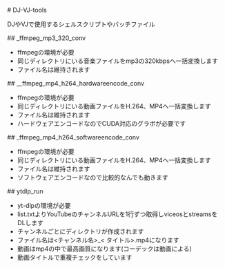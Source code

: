\# DJ-VJ-tools

DJやVJで使用するシェルスクリプトやバッチファイル



\## \_ffmpeg\_mp3\_320\_conv

* ffmpegの環境が必要
* 同じディレクトリにいる音楽ファイルをmp3の320kbpsへ一括変換します
* ファイル名は維持されます



\## \_\_ffmpeg\_mp4\_h264\_hardwareencode\_conv

* ffmpegの環境が必要
* 同じディレクトリにいる動画ファイルをH.264、MP4へ一括変換します
* ファイル名は維持されます
* ハードウェアエンコードなのでCUDA対応のグラボが必要です



\## \_ffmpeg\_mp4\_h264\_softwareencode\_conv

* ffmpegの環境が必要
* 同じディレクトリにいる動画ファイルをH.264、MP4へ一括変換します
* ファイル名は維持されます
* ソフトウェアエンコードなので比較的なんでも動きます



\## ytdlp\_run

* yt-dlpの環境が必要
* list.txtよりYouTubeのチャンネルURLを1行ずつ取得しviceosとstreamsをDLします
* チャンネルごとにディレクトリが作成されます
* ファイル名は<チャンネル名>\_< タイトル>.mp4になります
* 動画はmp4の中で最高画質になります(コーデックは動画による)
* 動画タイトルで重複チェックをしています
